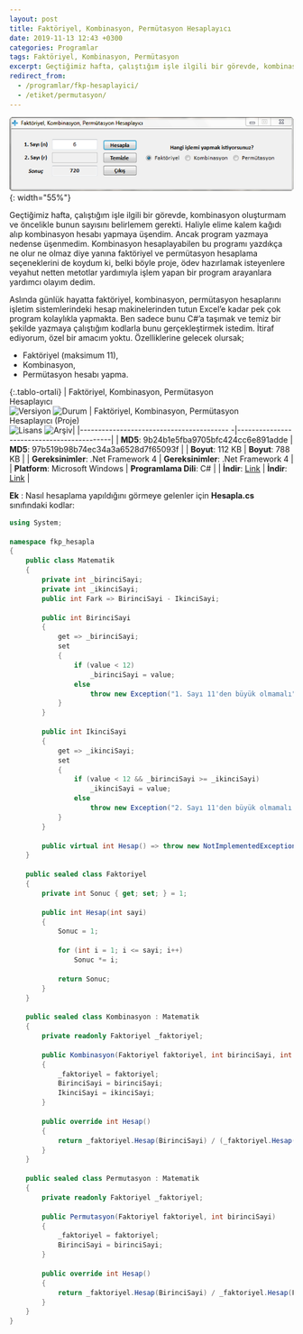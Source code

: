 ```yaml
---
layout: post
title: Faktöriyel, Kombinasyon, Permütasyon Hesaplayıcı
date: 2019-11-13 12:43 +0300
categories: Programlar
tags: Faktöriyel, Kombinasyon, Permütasyon
excerpt: Geçtiğimiz hafta, çalıştığım işle ilgili bir görevde, kombinasyon oluşturmam ve öncelikle bunun sayısını belirlemem gerekti. Haliyle elime kalem kağıdı alıp kombinasyon hesabı yapmaya üşendim. Ancak program yazmaya nedense üşenmedim...
redirect_from:
  - /programlar/fkp-hesaplayici/
  - /etiket/permutasyon/
---
```

![fkp-hesaplayici](/images/programlar/fkp-hesaplayici.png){: width="55%"}

Geçtiğimiz hafta, çalıştığım işle ilgili bir görevde, kombinasyon oluşturmam ve öncelikle bunun sayısını belirlemem gerekti. Haliyle elime kalem kağıdı alıp kombinasyon hesabı yapmaya üşendim. Ancak program yazmaya nedense üşenmedim. Kombinasyon hesaplayabilen bu programı yazdıkça ne olur ne olmaz diye yanına faktöriyel ve permütasyon hesaplama seçeneklerini de koydum ki, belki böyle proje, ödev hazırlamak isteyenlere veyahut netten metotlar yardımıyla işlem yapan bir program arayanlara yardımcı olayım dedim.

Aslında günlük hayatta faktöriyel, kombinasyon, permütasyon hesaplarını işletim sistemlerindeki hesap makinelerinden tutun Excel’e kadar pek çok program kolaylıkla yapmakta. Ben sadece bunu C#’a taşımak ve temiz bir şekilde yazmaya çalıştığım kodlarla bunu gerçekleştirmek istedim. İtiraf ediyorum, özel bir amacım yoktu. Özelliklerine gelecek olursak;

- Faktöriyel (maksimum 11),
- Kombinasyon,
- Permütasyon hesabı yapma.

{:.tablo-ortali}
| Faktöriyel, Kombinasyon, Permütasyon<br> Hesaplayıcı<br>![Versiyon](https://img.shields.io/badge/Versiyon-1.02-blueviolet.svg?style=flat) ![Durum](https://img.shields.io/badge/Durum-Çalışıyor-success.svg?style=flat) |  Faktöriyel, Kombinasyon, Permütasyon<br>Hesaplayıcı (Proje)<br>![Lisans](https://img.shields.io/badge/Lisans-MIT-blue.svg?style=flat) ![Arşiv](https://img.shields.io/badge/Arşiv-orange.svg?style=flat)|
|----------------------------------------- -|-------------------------------------------|
| **MD5**: 9b24b1e5fba9705bfc424cc6e891adde | **MD5**: 97b519b98b74ec34a3a6528d7f65093f | 
| **Boyut**:  112 KB                       | **Boyut**:  788 KB                         |
| **Gereksinimler**: .Net Framework 4     | **Gereksinimler**: .Net Framework 4    |
| **Platform**: Microsoft Windows           | **Programlama Dili**: C#                  |
| **İndir**: [Link](https://www.dropbox.com/s/61a22sn9ozb2qrr/fkp-hesaplayici.zip?dl=1)  | **İndir**: [Link](https://www.dropbox.com/s/mxbl0lqsswst9yg/fkp-hesaplayici-proje.zip?dl=1) |

**Ek** : Nasıl hesaplama yapıldığını görmeye gelenler için **Hesapla.cs** sınıfındaki kodlar:

```csharp
using System;

namespace fkp_hesapla
{
    public class Matematik
    {
        private int _birinciSayi;
        private int _ikinciSayi;
        public int Fark => BirinciSayi - IkinciSayi;

        public int BirinciSayi
        {
            get => _birinciSayi;
            set
            {
                if (value < 12)
                    _birinciSayi = value;
                else
                    throw new Exception("1. Sayı 11'den büyük olmamalı");
            }
        }

        public int IkinciSayi
        {
            get => _ikinciSayi;
            set
            {
                if (value < 12 && _birinciSayi >= _ikinciSayi)
                    _ikinciSayi = value;
                else
                    throw new Exception("2. Sayı 11'den büyük olmamalı.");
            }
        }

        public virtual int Hesap() => throw new NotImplementedException();
    }

    public sealed class Faktoriyel
    {
        private int Sonuc { get; set; } = 1;

        public int Hesap(int sayi)
        {
            Sonuc = 1;

            for (int i = 1; i <= sayi; i++)
                Sonuc *= i;

            return Sonuc;
        }
    }

    public sealed class Kombinasyon : Matematik
    {
        private readonly Faktoriyel _faktoriyel;

        public Kombinasyon(Faktoriyel faktoriyel, int birinciSayi, int ikinciSayi)
        {
            _faktoriyel = faktoriyel;
            BirinciSayi = birinciSayi;
            IkinciSayi = ikinciSayi;
        }

        public override int Hesap()
        {
            return _faktoriyel.Hesap(BirinciSayi) / (_faktoriyel.Hesap(IkinciSayi) * _faktoriyel.Hesap(Fark));
        }
    }

    public sealed class Permutasyon : Matematik
    {
        private readonly Faktoriyel _faktoriyel;

        public Permutasyon(Faktoriyel faktoriyel, int birinciSayi)
        {
            _faktoriyel = faktoriyel;
            BirinciSayi = birinciSayi;
        }

        public override int Hesap()
        {
            return _faktoriyel.Hesap(BirinciSayi) / _faktoriyel.Hesap(Fark);
        }
    }
}
```